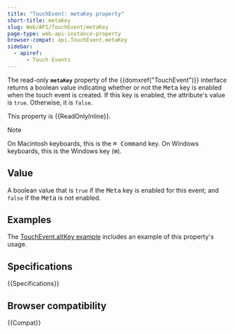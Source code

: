 ```yaml
---
title: "TouchEvent: metaKey property"
short-title: metaKey
slug: Web/API/TouchEvent/metaKey
page-type: web-api-instance-property
browser-compat: api.TouchEvent.metaKey
sidebar:
  - apiref:
      - Touch Events
---
```


The read-only **`metaKey`** property of the {{domxref("TouchEvent")}} interface returns a boolean value indicating whether or not the <kbd>Meta</kbd> key is enabled when the touch event is created. If this key is enabled, the attribute's value is `true`. Otherwise, it is `false`.

This property is {{ReadOnlyInline}}.

> [!NOTE]
> On Macintosh keyboards, this is the <kbd>⌘ Command</kbd> key. On Windows keyboards, this is the Windows key (<kbd>⊞</kbd>).

## Value

A boolean value that is `true` if the <kbd>Meta</kbd> key is enabled for this event; and `false` if the <kbd>Meta</kbd> is not enabled.

## Examples

The [TouchEvent.altKey example](/en-US/docs/Web/API/TouchEvent/altKey#examples) includes an example of this property's usage.

## Specifications

{{Specifications}}

## Browser compatibility

{{Compat}}
